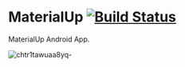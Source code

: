 # MaterialUp [![Build Status](https://travis-ci.org/jariz/MaterialUp.svg?branch=master)](https://travis-ci.org/jariz/MaterialUp)
MaterialUp Android App.  

![chtr1tawuaa8yq-](https://cloud.githubusercontent.com/assets/1415847/8451538/4a9dcf8a-1fe4-11e5-9076-5c6c14b1ceb6.png)
